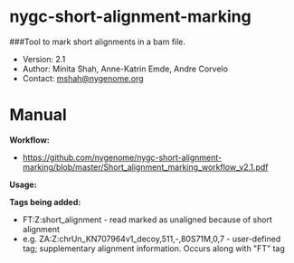 # nygc-short-alignment-marking

###Tool to mark short alignments in a bam file.

* Version: 2.1
* Author: Minita Shah, Anne-Katrin Emde, Andre Corvelo
* Contact: mshah@nygenome.org

# Manual

**Workflow:**
* https://github.com/nygenome/nygc-short-alignment-marking/blob/master/Short_alignment_marking_workflow_v2.1.pdf

**Usage:** 

**Tags being added:**
* FT:Z:short_alignment - read marked as unaligned because of short alignment
* e.g. ZA:Z:chrUn_KN707964v1_decoy,511,-,80S71M,0,7 - user-defined tag; supplementary alignment information. Occurs along with "FT" tag

